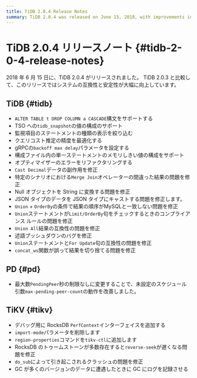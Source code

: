 ```yaml
---
title: TiDB 2.0.4 Release Notes
summary: TiDB 2.0.4 was released on June 15, 2018, with improvements in system compatibility and stability. It includes various enhancements and fixes for TiDB, PD, and TiKV. Some highlights for TiDB are support for `ALTER TABLE t DROP COLUMN a CASCADE` syntax, refining statement type display, and fixing issues related to data conversion and result order. PD now has improved behavior for the `max-pending-peer-count` argument, while TiKV includes the addition of the RocksDB `PerfContext` interface and fixes for slow `reverse-seek` and crash issues.
---
```


# TiDB 2.0.4 リリースノート {#tidb-2-0-4-release-notes}

2018 年 6 月 15 日に、TiDB 2.0.4 がリリースされました。 TiDB 2.0.3 と比較して、このリリースではシステムの互換性と安定性が大幅に向上しています。

## TiDB {#tidb}

-   `ALTER TABLE t DROP COLUMN a CASCADE`構文をサポートする
-   TSO への`tidb_snapshot`の値の構成のサポート
-   監視項目のステートメントの種類の表示を絞り込む
-   クエリコスト推定の精度を最適化する
-   gRPCの`backoff max delay`パラメータを設定する
-   構成ファイル内の単一ステートメントのメモリしきい値の構成をサポート
-   オプティマイザーのエラーをリファクタリングする
-   `Cast Decimal`データの副作用を修正
-   特定のシナリオにおける`Merge Join`オペレーターの間違った結果の問題を修正
-   Null オブジェクトを String に変換する問題を修正
-   JSON タイプのデータを JSON タイプにキャストする問題を修正します。
-   `Union` + `OrderBy`の条件で結果の順序がMySQLと一致しない問題を修正
-   `Union`ステートメントが`Limit/OrderBy`句をチェックするときのコンプライアンス ルールの問題を修正
-   `Union All`結果の互換性の問題を修正
-   述語プッシュダウンのバグを修正
-   `Union`ステートメントと`For Update`句の互換性の問題を修正
-   `concat_ws`関数が誤って結果を切り捨てる問題を修正

## PD {#pd}

-   最大数`PendingPeer`秒の制限なしに変更することで、未設定のスケジュール引数`max-pending-peer-count`の動作を改善しました。

## TiKV {#tikv}

-   デバッグ用に RocksDB `PerfContext`インターフェイスを追加する
-   `import-mode`パラメータを削除します
-   `region-properties`コマンドを`tikv-ctl`に追加します
-   RocksDB のトゥームストーンが多数存在すると`reverse-seek`が遅くなる問題を修正
-   `do_sub`によって引き起こされるクラッシュの問題を修正
-   GC が多くのバージョンのデータに遭遇したときに GC にログを記録させる
